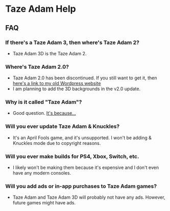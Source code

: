# Taze Adam Help
## FAQ
### If there's a Taze Adam 3, then where's Taze Adam 2?
- Taze Adam 3D is the Taze Adam 2.

### Where's Taze Adam 2.0?
- Taze Adam 2.0 has been discontinued. If you still want to get it, then [here's a link to my old Wordpress website](https://spacechuckwastaken.wordpress.com/2022/04/26/taze-adam/)
- I am planning to add the 3D backgrounds in the v2.0 update.

### Why is it called "Taze Adam"?
- Good question. [It's because...](https://www.youtube.com/watch?v=dQw4w9WgXcQ)

### Will you ever update Taze Adam & Knuckles?
- It's an April Fools game, and it's unsupported. I won't be adding & Knuckles mode due to copyright reasons.

### Will you ever make builds for PS4, Xbox, Switch, etc.
- I likely won't be making them because it's expensive and I don't even have any modern consoles.

### Will you add ads or in-app purchases to Taze Adam games?
- Taze Adam and Taze Adam 3D will probably not have any ads. However, future games might have ads.
